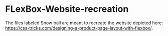# FLexBox-Website-recreation
The files labeled Snow ball are meant to recreate the website depicted here: https://css-tricks.com/designing-a-product-page-layout-with-flexbox/.
